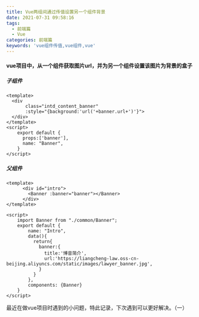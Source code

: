 ```yaml
---
title: Vue两组间通过传值设置另一个组件背景
date: 2021-07-31 09:58:16
tags:
  - 前端篇
  - Vue
categories: 前端篇
keywords: 'vue组件传值,vue组件,vue'
---
```


#### vue项目中，从一个组件获取图片url，并为另一个组件设置该图片为背景的盒子

##### 子组件

```vue
<template>
  <div 
       class="intd_content_banner" 
       :style="{background:'url('+banner.url+')'}">
  </div>
</template>
<script>
    export default {
      props:['banner'],
      name: "Banner",
    }
</script>
```

<!--more-->

##### 父组件

```vue
<template>
      <div id="intro">
        <Banner :banner="banner"></Banner>
      </div>
</template>

<script>
    import Banner from "./common/Banner";
    export default {
        name: "Intro",
        data(){
          return{
            banner:{
              title:'博音简介',
              url:'https://liangcheng-law.oss-cn-beijing.aliyuncs.com/static/images/lawyer_banner.jpg',
            }
          }
        },
        components: {Banner}
    }
</script>
```

最近在做vue项目时遇到的小问题，特此记录，下次遇到可以更好解决。（一）